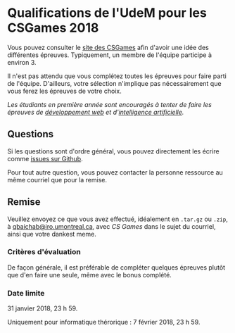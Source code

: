 # Qualifications de l'UdeM pour les CSGames 2018

Vous pouvez consulter le [site des CSGames](//2018.csgames.org/#Competitions)
afin d'avoir une idée des différentes épreuves. Typiquement, un membre de
l'équipe participe à environ 3.

Il n'est pas attendu que vous complétez toutes les épreuves pour faire parti de
l'équipe. D'ailleurs, votre sélection n'implique pas nécessairement que vous
ferez les épreuves de votre choix.

*Les étudiants en première année sont encouragés à tenter de faire les épreuves
de [développement web](developpement_web.md) et
d'[intelligence artificielle](intelligence_artificielle.md).*

## Questions

Si les questions sont d'ordre général, vous pouvez directement les écrire comme
[issues sur Github](//github.com/AEDIROUM/csgames-qualif-2018/issues).

Pour tout autre question, vous pouvez contacter la personne ressource au même
courriel que pour la remise.

## Remise

Veuillez envoyez ce que vous avez effectué, idéalement en `.tar.gz` ou `.zip`,
à [qbaichab@iro.umontreal.ca](mailto:qbaichab@iro.umontreal.ca), avec
*CS Games* dans le sujet du courriel, ainsi que votre dankest meme.

### Critères d'évaluation

De façon générale, il est préférable de compléter quelques épreuves plutôt que
d'en faire une seule, même avec le bonus complété.

### Date limite

31 janvier 2018, 23 h 59.

Uniquement pour informatique thérorique : 7 février 2018, 23 h 59.

